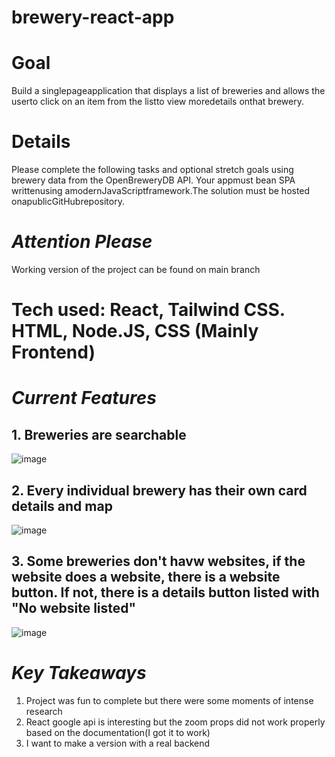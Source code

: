 # brewery-react-app

# Goal
Build a singlepageapplication that displays a list of breweries and allows the userto click on an
item from the listto view moredetails onthat brewery.
# Details
Please complete the following tasks and optional stretch goals using brewery data from the
OpenBreweryDB API. Your appmust bean SPA writtenusing amodernJavaScriptframework.The
solution must be hosted onapublicGitHubrepository.

# *****Attention Please*****

Working version of the project can be found on main branch


# Tech used: React, Tailwind CSS. HTML, Node.JS, CSS (Mainly Frontend)

# *****Current Features*****

## 1. Breweries are searchable



![image](https://user-images.githubusercontent.com/112201564/218483048-e7f67bf7-165d-4e69-9394-888868ee912d.png)


## 2. Every individual brewery has their own card details and map



![image](https://user-images.githubusercontent.com/112201564/218483588-e49380a0-e4cf-4be0-88cb-c35479393fa0.png)




## 3. Some breweries don't havw websites, if the website does a website, there is a website button. If not, there is a details button listed with "No website listed"



![image](https://user-images.githubusercontent.com/112201564/218485686-e2e358d7-2f08-4fc6-ba79-00500bb69aa0.png)





# *****Key Takeaways*****

1. Project was fun to complete but there were some moments of intense research
2. React google api is interesting but the zoom props did not work properly based on the documentation(I got it to work)
3. I want to make a version with a real backend
